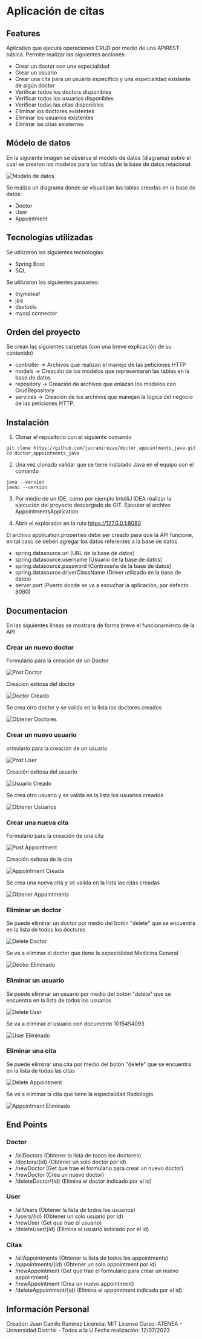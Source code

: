 # Aplicación de citas
## Features
Aplicativo que ejecuta operaciones CRUD por medio de una APIREST básica. Permite realizar las siguientes acciones:
- Crear un doctor con una especialidad
- Crear un usuario 
- Crear una cita para un usuario específico y una especialidad existente de algún doctor
- Verificar todos los doctors disponibles
- Verificar todos los usuarios disponibles
- Verificar todas las citas disponibles
- Eliminar los doctores existentes
- Eliminar los usuarios existentes
- Eliminar las citas existentes

## Módelo de datos
En la siguiente imagen se observa el modelo de datos (diagrama) sobre el cual se crearon los modelos para las tablas 
de la base de datos relacional:

![Modelo de datos](documentacion/data_model.png)

Se realiza un diagrama donde se visualizan las tablas creadas en la base de datos:

- Doctor
- User
- Appointment

## Tecnologías utilizadas
Se utilizaron las siguientes tecnologías:

- Spring Boot
- SQL

Se utilizaron los siguientes paquetes:

- thymeleaf
- jpa
- devtools
- mysql connector

## Orden del proyecto
Se crean las siguientes carpetas (con una breve explicación de su contenido)

- controller -> Archivos que realizan el manejo de las peticiones HTTP
- models -> Creación de los modelos que representaran las tablas en la base de datos
- repository -> Creación de archivos que enlazan los modelos con CrudRepository
- services -> Creación de los archivos que manejan la lógica del negocio de las peticiones HTTP.

## Instalación
1. Clonar el repositorio con el siguiente comando

```
git clone https://github.com/jucramirezay/doctor_appointments_java.git
cd doctor_appointments_java
```

2. Una vez clonado validar que se tiene instalado Java en el equipo con el comando

```
java --version
javac --version
```

3. Por medio de un IDE, como por ejemplo IntelliJ IDEA realizar la ejecución del proyecto descargado de GIT. Ejecutar el archivo AppointmentsApplication

4. Abrir el explorador en la ruta https://127.0.0.1:8080

El archivo application.properties debe ser creado para que la API funcione, en tal caso se deben agregar los datos referentes a la base de datos

- spring.datasource.url (URL de la base de datos)
- spring.datasource.username (Usuario de la base de datos)
- spring.datasource.password (Contraseña de la base de datos)
- spring.datasource.driverClassName (Driver utilizado en la base de datos)
- server.port (Puerto donde se va a escuchar la aplicación, por defecto 8080)

## Documentacion 
En las siguientes líneas se mostrara de forma breve el funcionamiento de la API

### Crear un nuevo doctor
Formulario para la creación de un Doctor

![Post Doctor](documentacion/post_doctor.png)

Creacion exitosa del doctor

![Doctor Creado](documentacion/doctor_created.png)

Se crea otro doctor y se valida en la lista los doctores creados

![Obtener Doctores](documentacion/get_doctors.png)

### Crear un nuevo usuario
ormulario para la creación de un usuario

![Post User](documentacion/post_user.png)

Creación exitosa del usuario

![Usuario Creado](documentacion/user_created.png)

Se crea otro usuario y se valida en la lista los usuarios creados

![Obtener Usuarios](documentacion/get_users.png)

### Crear una nueva cita
Formulario para la creación de una cita

![Post Appointment](documentacion/post_appointment.png)

Creación exitosa de la cita

![Appointment Creada](documentacion/appointment_created.png)

Se crea una nueva cita y se valida en la lista las citas creadas

![Obtener Appointments](documentacion/get_appointments.png)

### Eliminar un doctor
Se puede eliminar un doctor por medio del botón "delete" que se encuentra en la lista de todos los doctores

![Delete Doctor](documentacion/delete_doctor.png)

Se va a eliminar el doctor que tiene la especialidad Medicina General

![Doctor Eliminado](documentacion/doctor_deleted.png)

### Eliminar un usuario
Se puede eliminar un usuario por medio del botón "delete" que se encuentra en la lista de todos los usuarios

![Delete User](documentacion/delete_user.png)

Se va a eliminar el usuario con documento 1015454093

![User Eliminado](documentacion/user_deleted.png)

### Eliminar una cita
Se puede eliminar una cita por medio del botón "delete" que se encuentra en la lista de todas las citas

![Delete Appointment](documentacion/delete_appointment.PNG)

Se va a eliminar la cita que tiene la especialidad Radiología

![Appointment Eliminado](documentacion/appointment_deleted.png)

## End Points
### Doctor
- /allDoctors (Obtener la lista de todos los doctores)
- /doctors/{id} (Obtener un solo doctor por id)
- /newDoctor (Get que trae el formulario para crear un nuevo doctor)
- /newDoctor (Crea un nuevo doctor)
- /deleteDoctor/{id} (Elimina el doctor indicado por el id)

### User
- /allUsers (Obtener la lista de todos los usuarios)
- /users/{id} (Obtener un solo usuario por id)
- /newUser (Get que trae el usuario)
- /deleteUser/{id} (Elimina el usuario indicado por el id)


### Citas
- /allAppointments (Obtener la lista de todos los appointments)
- /appointments/{id} (Obtener un solo appointment por id)
- /newAppointment (Get que trae el formulario para crear un nuevo appointment)
- /newAppointment (Crea un nuevo appointment)
- /deleteAppointment/{id} (Elimina el appointment indicado por el id)

## Información Personal
Creador: Juan Camilo Ramírez 
Licencia: MIT License 
Curso: ATENEA - Universidad Distrital - Todos a la U 
Fecha realización: 12/07/2023

